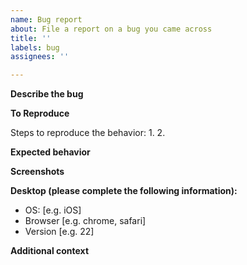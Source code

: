 ```yaml
---
name: Bug report
about: File a report on a bug you came across
title: ''
labels: bug
assignees: ''

---
```


**Describe the bug**
<!--- A clear and concise description of what the bug is. -->

**To Reproduce**
<!--- i.e.
1. Go to '...'
2. Click on '....'
3. Scroll down to '....'
4. See error
-->
Steps to reproduce the behavior:
1. 
2. 

**Expected behavior**
<!--- A clear and concise description of what you expected to happen. -->

**Screenshots**
<!--- If applicable, add screenshots to help explain your problem. -->

**Desktop (please complete the following information):**
 - OS: [e.g. iOS]
 - Browser [e.g. chrome, safari]
 - Version [e.g. 22]

**Additional context**
<!--- Add any other context about the problem here. -->
